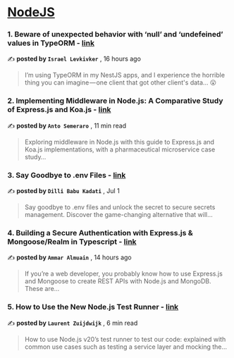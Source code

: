 
<h1><a href=https://medium.com/tag/nodejs/recommended target="_blank" rel="noopener noreferrer">NodeJS</a></h1>
<h3>1. Beware of unexpected behavior with ‘null’ and ‘undefeined’ values in TypeORM - <a href=https://medium.com/dev-genius/beware-of-unexpected-behavior-with-null-and-undefeined-values-in-typeorm-b384612fb80?source=tag_recommended_feed---------0-84----------nodejs----------4c3c793c_3ed0_4339_9295_3667c310b986------- target="_blank" rel="noopener noreferrer">link</a></h3>

✍️ **posted by `Israel Levkivker`** <date> , 16 hours ago</date>

<blockquote>I’m using TypeORM in my NestJS apps, and I experience the horrible thing you can imagine — one client that got other client's data… 😮</blockquote>

<h3>2. Implementing Middleware in Node.js: A Comparative Study of Express.js and Koa.js - <a href=https://medium.com/bitsrc/implementing-middleware-in-node-js-a-comparative-study-of-express-js-and-koa-js-a93f2ebd867c?source=tag_recommended_feed---------1-107----------nodejs----------4c3c793c_3ed0_4339_9295_3667c310b986------- target="_blank" rel="noopener noreferrer">link</a></h3>

✍️ **posted by `Anto Semeraro`** <date> , 11 min read</date>

<blockquote>Exploring middleware in Node.js with this guide to Express.js and Koa.js implementations, with a pharmaceutical microservice case study…</blockquote>

<h3>3. Say Goodbye to .env Files - <a href=https://medium.com/towardsdev/say-goodbye-to-env-files-14f4a0a11de6?source=tag_recommended_feed---------2-85----------nodejs----------4c3c793c_3ed0_4339_9295_3667c310b986------- target="_blank" rel="noopener noreferrer">link</a></h3>

✍️ **posted by `Dilli Babu Kadati`** <date> , Jul 1</date>

<blockquote>Say goodbye to .env files and unlock the secret to secure secrets management. Discover the game-changing alternative that will…</blockquote>

<h3>4. Building a Secure Authentication with Express.js & Mongoose/Realm in Typescript - <a href=https://medium.com/@AmmarAlmuain/building-a-secure-authentication-with-express-js-mongoose-realm-in-typescript-d8f1e442f31d?source=tag_recommended_feed---------3-84----------nodejs----------4c3c793c_3ed0_4339_9295_3667c310b986------- target="_blank" rel="noopener noreferrer">link</a></h3>

✍️ **posted by `Ammar Almuain`** <date> , 14 hours ago</date>

<blockquote>If you’re a web developer, you probably know how to use Express.js and Mongoose to create REST APIs with Node.js and MongoDB. These are…</blockquote>

<h3>5. How to Use the New Node.js Test Runner - <a href=https://medium.com/bitsrc/how-to-use-the-new-node-js-test-runner-3a347289732?source=tag_recommended_feed---------4-107----------nodejs----------4c3c793c_3ed0_4339_9295_3667c310b986------- target="_blank" rel="noopener noreferrer">link</a></h3>

✍️ **posted by `Laurent Zuijdwijk`** <date> , 6 min read</date>

<blockquote>How to use Node.js v20’s test runner to test our code: explained with common use cases such as testing a service layer and mocking the…</blockquote>

